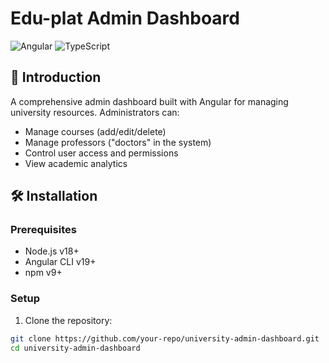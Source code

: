 # Edu-plat Admin Dashboard

![Angular](https://img.shields.io/badge/Angular-v19-red)
![TypeScript](https://img.shields.io/badge/TypeScript-v5-blue)

## 📌 Introduction

A comprehensive admin dashboard built with Angular for managing university resources. Administrators can:

- Manage courses (add/edit/delete)
- Manage professors ("doctors" in the system)
- Control user access and permissions
- View academic analytics

## 🛠️ Installation

### Prerequisites
- Node.js v18+
- Angular CLI v19+
- npm v9+

### Setup

1. Clone the repository:
```bash
git clone https://github.com/your-repo/university-admin-dashboard.git
cd university-admin-dashboard
